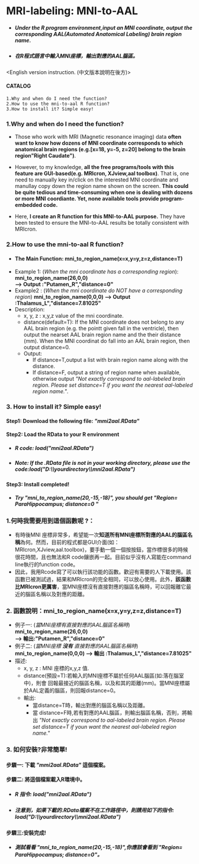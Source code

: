 # MRI-labeling: MNI-to-AAL
- ##### Under the R program environment,input an MNI coordinate, output the corresponding AAL(Automated Anatomical Labeling) brain region name.  
&#13;&#10;
- ##### 在R程式語言中輸入MNI座標，輸出對應的AAL腦區。

<English version instruction. (中文版本說明在後方)>
#### CATALOG 
    1.Why and when do I need the function?
    2.How to use the mni-to-aal R function?
    3.How to install it? Simple easy!
### 1.Why and when do I need the function?
- Those who work with MRI (Magnetic resonance imaging) data **often want to know how dozens of MNI coordinate corresponds to which anatomical brain regions  (e.g.[x=18, y=-5, z=20] belong to the brain region"Right Caudate")**. 

- However, to my knowledge, **all the free programs/tools with this feature are GUI-based(e.g. MRIcron, XJview,aal toolbox)**. That is, one need to manually key in/click on the interested MNI coordinate and manullay copy down the region name shown on the screen. **This could be quite tedious and time-consuming when one is dealing with dozens or more MNI coordiante. Yet, none available tools provide program-embedded code.**

- Here, **I create an R function for this MNI-to-AAL purpose.** They have been tested to ensure the MNI-to-AAL results be totally consistent with MRIcron.
 ### 2.How to use the mni-to-aal R function?
 - #### **The Main Function: mni_to_region_name(x=x,y=y,z=z,distance=T)**
 - Example 1: (*When the mni coordinate has a corresponding region*):
 **mni_to_region_name(26,0,0)  
--> Output :"Putamen_R","distance=0"**
 - Example2 : (*When the mni coordinate do NOT have a corresponding region*)
 **mni_to_region_name(0,0,0) 
--> Output :Thalamus_L","distance=7.81025"**
- Description: 
    - x, y, z : x,y,z value of the mni coordinate.
    - distance(default=T): If the MNI coordinate does not belong to any AAL brain region (e.g. the pointt given fall in the ventricle), then output the nearset AAL brain region name and the their distance (mm). When the MNI coordinat do fall into an AAL brain region, then output distance=0.
    - Output: 
        -   If distance=T,output a list with brain region name along with the distance. 
        - If distance=F, output a string of region name when available, otherwise output *"Not exactly correspond to aal-labeled brain region. Please set distance=T if you want the nearest aal-labeled region name."*.
        
 ### 3. How to install it? Simple easy!
  #### Step1: Download the following file: _"mmi2aal.RData"_  
  #### Step2: Load the RData to your R environment  
 - ##### R code: load("mni2aal.RData")
 - ##### Note: If the .RData file is not in your working directory, please use the code:load("D:\\\\yourdirectory\\\\mni2aal.RData")
  #### Step3: Install completed! 
 - ##### Try "mni_to_region_name(20,-15,-18)", you should get "Region= ParaHippocampus; distance=0 "   

 ### 1.何時我需要用到這個函數呢 ?：
 - 有時後MNI 座標非常多，希望能一次**知道所有MNI座標所對應的AAL的腦區名稱**為何。然而，目前的程式都是GUI介面(如：MRIcron,XJview,aal.toolbox)，要手動一個一個按按鈕，當作標很多的時候很花時間，且也無法和R code鑲嵌再一起。目前似乎沒有人寫能在command line執行的function code。
 - 因此，我用Rcode寫了可以執行該功能的函數。歡迎有需要的人下載使用。該函數已被測試過，結果和MRIcron的完全相同，可以放心使用。此外，**該函數比MRIcron更厲害**，當MNI座標沒有直接對應的腦區名稱時，可以回報離它最近的腦區名稱以及對應的距離。

### 2. 函數說明：mni_to_region_name(x=x,y=y,z=z,distance=T)
- 例子一: (*當MNI座標有直接對應的AAL腦區名稱時*)
 **mni_to_region_name(26,0,0)  
--> 輸出:"Putamen_R","distance=0"**
- 例子二: (*當MNI座標 **沒有** 直接對應的AAL腦區名稱時*)
 **mni_to_region_name(0,0,0) 
--> 輸出 :Thalamus_L","distance=7.81025"**
- 描述: 
    - x, y, z : MNI 座標的x,y,z 值.
    - distance(預設=T):若輸入的MNI座標不屬於任何AAL腦區(如:落在腦室中)，則會 回報最接近的腦區名稱，以及和其的距離(mm)。當MNI座標屬於AAL定義的腦區，則回報distance=0。
    - 輸出: 
        - 當distance=T時，輸出對應的腦區名稱以及距離。
        - 當 distance=F時,若有對應的AAL腦區，則輸出腦區名稱，否則，將輸出  *"Not exactly correspond to aal-labeled brain region. Please set distance=T if youn want the nearest aal-labeled region name."*
 ### 3. 如何安裝?非常簡單!
  #### 步驟一: 下載 _"mmi2aal.RData"_  這個檔案。
  #### 步驟二: 將這個檔案載入R環境中。 
 - ##### R 指令: load("mni2aal.RData")
 - ##### 注意到，如果下載的.RData檔案不在工作路徑中，則請用如下的指令:  load("D:\\\\yourdirectory\\\\mni2aal.RData")
  #### 步驟三:安裝完成!
 - ##### 測試看看 "mni_to_region_name(20,-15,-18)",你應該會看到 "Region= ParaHippocampus; distance=0"。  
